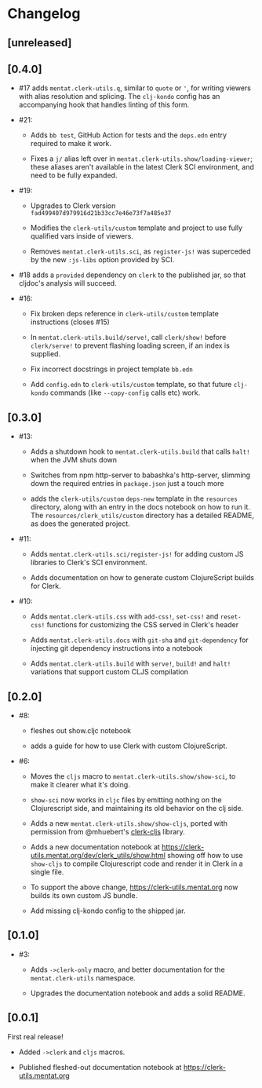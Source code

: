 # Changelog

## [unreleased]

## [0.4.0]

- #17 adds `mentat.clerk-utils.q`, similar to `quote` or `'`, for writing
  viewers with alias resolution and splicing. The `clj-kondo` config has an
  accompanying hook that handles linting of this form.

- #21:

  - Adds `bb test`, GitHub Action for tests and the `deps.edn` entry required to
    make it work.

  - Fixes a `j/` alias left over in `mentat.clerk-utils.show/loading-viewer`;
    these aliases aren't available in the latest Clerk SCI environment, and need
    to be fully expanded.

- #19:

  - Upgrades to Clerk version `fad499407d979916d21b33cc7e46e73f7a485e37`

  - Modifies the `clerk-utils/custom` template and project to use fully
    qualified vars inside of viewers.

  - Removes `mentat.clerk-utils.sci`, as `register-js!` was superceded by the
    new `:js-libs` option provided by SCI.

- #18 adds a `provided` dependency on `clerk` to the published jar, so that
  cljdoc's analysis will succeed.

- #16:

  - Fix broken deps reference in `clerk-utils/custom` template instructions
    (closes #15)

  - In `mentat.clerk-utils.build/serve!`, call `clerk/show!` before
    `clerk/serve!` to prevent flashing loading screen, if an index is supplied.

  - Fix incorrect docstrings in project template `bb.edn`

  - Add `config.edn` to `clerk-utils/custom` template, so that future
    `clj-kondo` commands (like `--copy-config` calls etc) work.

## [0.3.0]

- #13:

  - Adds a shutdown hook to `mentat.clerk-utils.build` that calls `halt!` when
    the JVM shuts down

  - Switches from npm http-server to babashka's http-server, slimming down the
    required entries in `package.json` just a touch more

  - adds the `clerk-utils/custom` `deps-new` template in the `resources`
    directory, along with an entry in the docs notebook on how to run it. The
    `resources/clerk_utils/custom` directory has a detailed README, as does the
    generated project.

- #11:

  - Adds `mentat.clerk-utils.sci/register-js!` for adding custom JS libraries to
    Clerk's SCI environment.

  - Adds documentation on how to generate custom ClojureScript builds for Clerk.

- #10:

  - Adds `mentat.clerk-utils.css` with `add-css!`, `set-css!` and `reset-css!`
    functions for customizing the CSS served in Clerk's header

  - Adds `mentat.clerk-utils.docs` with `git-sha` and `git-dependency` for
    injecting git dependency instructions into a notebook

  - Adds `mentat.clerk-utils.build` with `serve!`, `build!` and `halt!`
    variations that support custom CLJS compilation

## [0.2.0]

- #8:

  - fleshes out show.cljc notebook

  - adds a guide for how to use Clerk with custom ClojureScript.

- #6:

  - Moves the `cljs` macro to `mentat.clerk-utils.show/show-sci`, to make it
    clearer what it's doing.

  - `show-sci` now works in `cljc` files by emitting nothing on the
    Clojurescript side, and maintaining its old behavior on the clj side.

  - Adds a new `mentat.clerk-utils.show/show-cljs`, ported with permission from
    @mhuebert's
    [clerk-cljs](https://github.com/mhuebert/clerk-cljs/blob/main/src/mhuebert/clerk_cljs.cljc)
    library.

  - Adds a new documentation notebook at
    https://clerk-utils.mentat.org/dev/clerk_utils/show.html showing off how to
    use `show-cljs` to compile Clojurescript code and render it in Clerk in a
    single file.

  - To support the above change, https://clerk-utils.mentat.org now builds its
    own custom JS bundle.

  - Add missing clj-kondo config to the shipped jar.

## [0.1.0]

- #3:

  - Adds `->clerk-only` macro, and better documentation for the
    `mentat.clerk-utils` namespace.

  - Upgrades the documentation notebook and adds a solid README.

## [0.0.1]

First real release!

- Added `->clerk` and `cljs` macros.

- Published fleshed-out documentation notebook at https://clerk-utils.mentat.org
